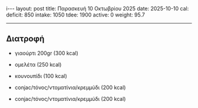 i---
layout: post
title: Παρασκευή 10 Οκτωβρίου 2025
date: 2025-10-10
cal:
  deficit: 850
  intake: 1050
  tdee: 1900
  active: 0
  weight: 95.7

---

## Διατροφή

- γιαούρτι 200gr (300 kcal)
- ομελέτα (250 kcal)
- κουνουπίδι (100 kcal)

- conjac/τόνος/ντοματίνια/κρεμμύδι (200 kcal)

- conjac/τόνος/ντοματίνια/κρεμμύδι (200 kcal)


